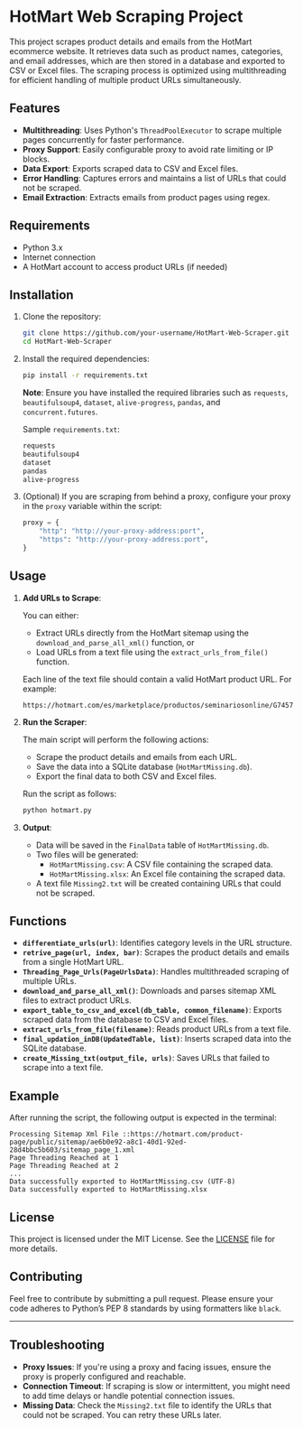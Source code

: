
# HotMart Web Scraping Project

This project scrapes product details and emails from the HotMart ecommerce website. It retrieves data such as product names, categories, and email addresses, which are then stored in a database and exported to CSV or Excel files. The scraping process is optimized using multithreading for efficient handling of multiple product URLs simultaneously.

## Features

- **Multithreading**: Uses Python's `ThreadPoolExecutor` to scrape multiple pages concurrently for faster performance.
- **Proxy Support**: Easily configurable proxy to avoid rate limiting or IP blocks.
- **Data Export**: Exports scraped data to CSV and Excel files.
- **Error Handling**: Captures errors and maintains a list of URLs that could not be scraped.
- **Email Extraction**: Extracts emails from product pages using regex.

## Requirements

- Python 3.x
- Internet connection
- A HotMart account to access product URLs (if needed)

## Installation

1. Clone the repository:

   ```bash
   git clone https://github.com/your-username/HotMart-Web-Scraper.git
   cd HotMart-Web-Scraper
   ```

2. Install the required dependencies:

   ```bash
   pip install -r requirements.txt
   ```

   **Note**: Ensure you have installed the required libraries such as `requests`, `beautifulsoup4`, `dataset`, `alive-progress`, `pandas`, and `concurrent.futures`.

   Sample `requirements.txt`:

   ```bash
   requests
   beautifulsoup4
   dataset
   pandas
   alive-progress
   ```

3. (Optional) If you are scraping from behind a proxy, configure your proxy in the `proxy` variable within the script:

   ```python
   proxy = {
       "http": "http://your-proxy-address:port",
       "https": "http://your-proxy-address:port",
   }
   ```

## Usage

1. **Add URLs to Scrape**:

   You can either:
   - Extract URLs directly from the HotMart sitemap using the `download_and_parse_all_xml()` function, or
   - Load URLs from a text file using the `extract_urls_from_file()` function.

   Each line of the text file should contain a valid HotMart product URL. For example:

   ```
   https://hotmart.com/es/marketplace/productos/seminariosonline/G7457141A
   ```

2. **Run the Scraper**:

   The main script will perform the following actions:
   - Scrape the product details and emails from each URL.
   - Save the data into a SQLite database (`HotMartMissing.db`).
   - Export the final data to both CSV and Excel files.

   Run the script as follows:

   ```bash
   python hotmart.py
   ```

3. **Output**:

   - Data will be saved in the `FinalData` table of `HotMartMissing.db`.
   - Two files will be generated:
     - `HotMartMissing.csv`: A CSV file containing the scraped data.
     - `HotMartMissing.xlsx`: An Excel file containing the scraped data.
   - A text file `Missing2.txt` will be created containing URLs that could not be scraped.

## Functions

- **`differentiate_urls(url)`**: Identifies category levels in the URL structure.
- **`retrive_page(url, index, bar)`**: Scrapes the product details and emails from a single HotMart URL.
- **`Threading_Page_Urls(PageUrlsData)`**: Handles multithreaded scraping of multiple URLs.
- **`download_and_parse_all_xml()`**: Downloads and parses sitemap XML files to extract product URLs.
- **`export_table_to_csv_and_excel(db_table, common_filename)`**: Exports scraped data from the database to CSV and Excel files.
- **`extract_urls_from_file(filename)`**: Reads product URLs from a text file.
- **`final_updation_inDB(UpdatedTable, list)`**: Inserts scraped data into the SQLite database.
- **`create_Missing_txt(output_file, urls)`**: Saves URLs that failed to scrape into a text file.

## Example

After running the script, the following output is expected in the terminal:

```
Processing Sitemap Xml File ::https://hotmart.com/product-page/public/sitemap/ae6b0e92-a8c1-40d1-92ed-28d4bbc5b603/sitemap_page_1.xml
Page Threading Reached at 1
Page Threading Reached at 2
...
Data successfully exported to HotMartMissing.csv (UTF-8)
Data successfully exported to HotMartMissing.xlsx
```

## License

This project is licensed under the MIT License. See the [LICENSE](LICENSE) file for more details.

## Contributing

Feel free to contribute by submitting a pull request. Please ensure your code adheres to Python’s PEP 8 standards by using formatters like `black`.

---

## Troubleshooting

- **Proxy Issues**: If you're using a proxy and facing issues, ensure the proxy is properly configured and reachable.
- **Connection Timeout**: If scraping is slow or intermittent, you might need to add time delays or handle potential connection issues.
- **Missing Data**: Check the `Missing2.txt` file to identify the URLs that could not be scraped. You can retry these URLs later.

